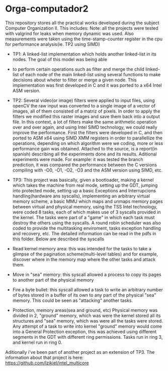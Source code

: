 Orga-computador2
================
This repository stores all the practical works developed during the subject Computer Organization II. This includes:
  Note: all the projects were tested with valgrind for leaks when memory dynamic was used. Also measurements were taken using   the time-stamp-counter register in the cpu for performance analysis(ie. TP2 using SIMD)

  * TP1: A linked-list implementation which holds another linked-list in its nodes. The goal of this model was being able
  * to perform certain operations such as filter and merge the child linked-list of each node of the main linked-list using      several functions to make decisions about wheter to filter or merge a given node. This implementation was first developed     in C and it was ported to a x64 Intel ASM version. 

  * TP2: Several video(or image) filters were applied to input files, using openCV the raw input was converted to a single image of a vector of images, all of them consisted of a matriz of pixels. In order to apply the filters we modified this  raster images and save them back into a output file. In this context, a lot of filters make the same arithmetic operation over and over again, and using Intel SIMD technology, we could really improve the performance. First the filters were developed in C, and then ported to ASM x64 using SIMD XMM registers in order to parallellize the operations, depending on which algorithm were we coding, more or less performance gain was obtained. Attached to the source, is a report(in spanish) describing all the experiments done and its results. Aditional experiments were made. For example: it was tested the branch prediction, it was compared the performance between the C versions compiling with -O0, -O1, -O2, -O3 and the ASM version using SIMD, etc.
  
  * TP3: This project was basically, given a bootloader, making a kernel which takes the machine from real mode, setting up the GDT, jumping into protected mode, setting up a basic Exceptions and Interrupcions handling(hardware ans syscalls), implementing an arbitrary virtual memory scheme, a basic MMU which maps and unmaps memory pages between virtual and physical memory, using the TSS Intel technology, were coded 8 tasks, each of which makes use of 3 syscalls provided in the kernel.
The tasks were part of a "game" in which each task must destroy the others using the syscalls. A round robin scheduler was also coded to provide the multitasking enviroment, tasks exception handling and recovery, etc. The detailed information can be read in the pdfs in this folder.
Below are described the syscalls
  * Read kernel memory area: this was intended for the tasks to take a glimpse of the pagination scheme(multi-level tables) and for example, discover where in the memory map where the other tasks and attack them.
  * Move in "sea" memory: this syscall allowed a process to copy its pages to another part of the physical memory
  * Fire a byte bullet: this syscall allowed a task to write an arbitrary number of bytes stored in a buffer of its own to any part of the physical "sea" memory. This could be seen as "attacking" another tasks.

* Protection, memory areas(sea and ground, etc)
  Physical memory was divided in 2, "ground" memory, which was were the kernel stored all its structures and "sea" memory, which was were all the tasks were stored. Any attempt of a task to write into kernel "ground" memory would come into a General Protection exception, this was achieved using different segments in the GDT with different ring permissions. Tasks run in ring 3, and kernel run in ring 0.
  

Aditionally i've been part of another project as an extension of TP3. The information about that project is here:
https://github.com/Izikiel/intel_multicore

  
